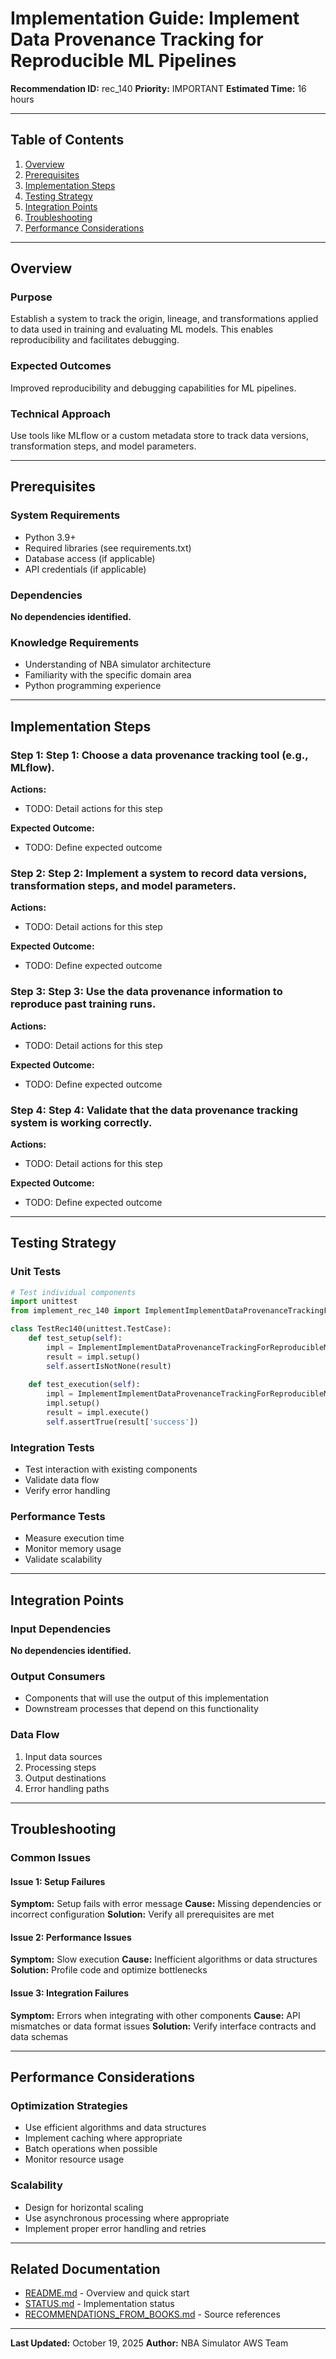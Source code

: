 # Implementation Guide: Implement Data Provenance Tracking for Reproducible ML Pipelines

**Recommendation ID:** rec_140
**Priority:** IMPORTANT
**Estimated Time:** 16 hours

---

## Table of Contents

1. [Overview](#overview)
2. [Prerequisites](#prerequisites)
3. [Implementation Steps](#implementation-steps)
4. [Testing Strategy](#testing-strategy)
5. [Integration Points](#integration-points)
6. [Troubleshooting](#troubleshooting)
7. [Performance Considerations](#performance-considerations)

---

## Overview

### Purpose

Establish a system to track the origin, lineage, and transformations applied to data used in training and evaluating ML models. This enables reproducibility and facilitates debugging.

### Expected Outcomes

Improved reproducibility and debugging capabilities for ML pipelines.

### Technical Approach

Use tools like MLflow or a custom metadata store to track data versions, transformation steps, and model parameters.

---

## Prerequisites

### System Requirements

- Python 3.9+
- Required libraries (see requirements.txt)
- Database access (if applicable)
- API credentials (if applicable)

### Dependencies

**No dependencies identified.**

### Knowledge Requirements

- Understanding of NBA simulator architecture
- Familiarity with the specific domain area
- Python programming experience

---

## Implementation Steps

### Step 1: Step 1: Choose a data provenance tracking tool (e.g., MLflow).

**Actions:**
- TODO: Detail actions for this step

**Expected Outcome:**
- TODO: Define expected outcome

### Step 2: Step 2: Implement a system to record data versions, transformation steps, and model parameters.

**Actions:**
- TODO: Detail actions for this step

**Expected Outcome:**
- TODO: Define expected outcome

### Step 3: Step 3: Use the data provenance information to reproduce past training runs.

**Actions:**
- TODO: Detail actions for this step

**Expected Outcome:**
- TODO: Define expected outcome

### Step 4: Step 4: Validate that the data provenance tracking system is working correctly.

**Actions:**
- TODO: Detail actions for this step

**Expected Outcome:**
- TODO: Define expected outcome



---

## Testing Strategy

### Unit Tests

```python
# Test individual components
import unittest
from implement_rec_140 import ImplementImplementDataProvenanceTrackingForReproducibleMlPipelines

class TestRec140(unittest.TestCase):
    def test_setup(self):
        impl = ImplementImplementDataProvenanceTrackingForReproducibleMlPipelines()
        result = impl.setup()
        self.assertIsNotNone(result)
    
    def test_execution(self):
        impl = ImplementImplementDataProvenanceTrackingForReproducibleMlPipelines()
        impl.setup()
        result = impl.execute()
        self.assertTrue(result['success'])
```

### Integration Tests

- Test interaction with existing components
- Validate data flow
- Verify error handling

### Performance Tests

- Measure execution time
- Monitor memory usage
- Validate scalability

---

## Integration Points

### Input Dependencies

**No dependencies identified.**

### Output Consumers

- Components that will use the output of this implementation
- Downstream processes that depend on this functionality

### Data Flow

1. Input data sources
2. Processing steps
3. Output destinations
4. Error handling paths

---

## Troubleshooting

### Common Issues

#### Issue 1: Setup Failures

**Symptom:** Setup fails with error message
**Cause:** Missing dependencies or incorrect configuration
**Solution:** Verify all prerequisites are met

#### Issue 2: Performance Issues

**Symptom:** Slow execution
**Cause:** Inefficient algorithms or data structures
**Solution:** Profile code and optimize bottlenecks

#### Issue 3: Integration Failures

**Symptom:** Errors when integrating with other components
**Cause:** API mismatches or data format issues
**Solution:** Verify interface contracts and data schemas

---

## Performance Considerations

### Optimization Strategies

- Use efficient algorithms and data structures
- Implement caching where appropriate
- Batch operations when possible
- Monitor resource usage

### Scalability

- Design for horizontal scaling
- Use asynchronous processing where appropriate
- Implement proper error handling and retries

---

## Related Documentation

- [README.md](README.md) - Overview and quick start
- [STATUS.md](STATUS.md) - Implementation status
- [RECOMMENDATIONS_FROM_BOOKS.md](RECOMMENDATIONS_FROM_BOOKS.md) - Source references

---

**Last Updated:** October 19, 2025
**Author:** NBA Simulator AWS Team
